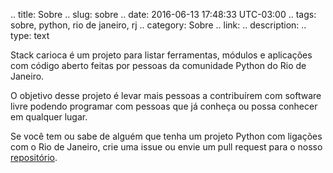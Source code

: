 .. title: Sobre
.. slug: sobre
.. date: 2016-06-13 17:48:33 UTC-03:00
.. tags: sobre, python, rio de janeiro, rj
.. category: Sobre
.. link: 
.. description: 
.. type: text

Stack carioca é um projeto para listar ferramentas, módulos e aplicações com
código aberto feitas por pessoas da comunidade Python do Rio de Janeiro.

O objetivo desse projeto é levar mais pessoas a contribuírem com software livre
podendo programar com pessoas que já conheça ou possa conhecer em qualquer
lugar.

Se você tem ou sabe de alguém que tenha um projeto Python com ligações com o
Rio de Janeiro, crie uma issue ou envie um pull request para o nosso
[repositório](https://github.com/stackcarioca/stackcarioca.github.io).
